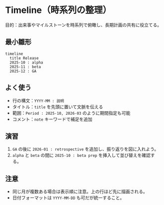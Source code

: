 # Timeline（時系列の整理）
目的：出来事やマイルストーンを時系列で俯瞰し、長期計画の共有に役立てる。

## 最小雛形
```mermaid
timeline
  title Release
  2025-10 : alpha
  2025-11 : beta
  2025-12 : GA
```

## よく使う
- 行の構文：`YYYY-MM : 説明`
- タイトル：`title` を先頭に置いて文脈を伝える
- 範囲：`Period : 2025-10, 2026-03` のように期間指定も可能
- コメント：`note` キーワードで補足を追加

## 演習
1. `GA` の後に `2026-01 : retrospective` を追加し、振り返りを図に入れよう。
2. `alpha` と `beta` の間に `2025-10 : beta prep` を挿入して並び替えを確認する。

## 注意
- 同じ月が複数ある場合は表示順に注意。上の行ほど先に描画される。
- 日付フォーマットは `YYYY-MM-DD` も可だが統一すること。
